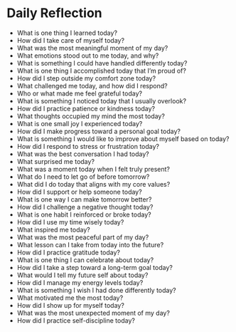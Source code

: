 # Daily Reflection

- What is one thing I learned today?
- How did I take care of myself today?
- What was the most meaningful moment of my day?
- What emotions stood out to me today, and why?
- What is something I could have handled differently today?
- What is one thing I accomplished today that I’m proud of?
- How did I step outside my comfort zone today?
- What challenged me today, and how did I respond?
- Who or what made me feel grateful today?
- What is something I noticed today that I usually overlook?
- How did I practice patience or kindness today?
- What thoughts occupied my mind the most today?
- What is one small joy I experienced today?
- How did I make progress toward a personal goal today?
- What is something I would like to improve about myself based on today?
- How did I respond to stress or frustration today?
- What was the best conversation I had today?
- What surprised me today?
- What was a moment today when I felt truly present?
- What do I need to let go of before tomorrow?
- What did I do today that aligns with my core values?
- How did I support or help someone today?
- What is one way I can make tomorrow better?
- How did I challenge a negative thought today?
- What is one habit I reinforced or broke today?
- How did I use my time wisely today?
- What inspired me today?
- What was the most peaceful part of my day?
- What lesson can I take from today into the future?
- How did I practice gratitude today?
- What is one thing I can celebrate about today?
- How did I take a step toward a long-term goal today?
- What would I tell my future self about today?
- How did I manage my energy levels today?
- What is something I wish I had done differently today?
- What motivated me the most today?
- How did I show up for myself today?
- What was the most unexpected moment of my day?
- How did I practice self-discipline today?
